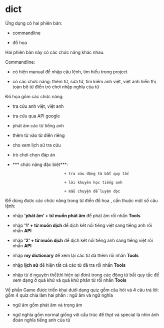 # dict
Ứng dụng có hai phiên bản:

 + commandline
   
 + đồ họa
 
Hai phiên bản này có các chức năng khác nhau.

Commandline:

 + có hiện manual để nhập câu lệnh, tìm hiểu trong project
 
 + có các chức năng:
                  thêm từ, 
                  sửa từ, 
                  tìm kiếm anh việt, việt anh
                  hiển thị toàn bộ từ điển
                  trò chơi nhập nghĩa của từ
                  
Đồ họa gồm các chức năng:
+ tra cứu anh việt, việt anh
+ tra cứu qua API google
+ phát âm các từ tiếng anh
+ thêm từ vào từ điển riêng
+ cho xem lịch sử tra cứu
+ trò chơi chọn đáp án
+ *** chức năng đặc biệt***:
  
                             + tra cứu động từ bất quy tắc
  
                             + lời khuyên học tiếng anh
  
                             + mẩu chuyện để luyện đọc
Để dùng được các chức năng trong từ điển đồ họa , cần thuộc một số câu lệnh:

+ nhập   **'phát âm' + từ muốn phát âm**     để phát âm rồi nhấn **Tools**

+ nhập    **'1' + từ muốn dịch**        để dịch kết nối tiếng việt sang tiếng anh rồi nhấn **API**

+ nhập    **'2' + từ muốn dịch**        để dịch kết nối tiếng anh sang tiếng việt rồi nhấn **API**

+ nhập    **my dictionary**             để xem lại các từ đã thêm rồi nhấn **Tools**

+ nhập    **lịch sử**                   để hiện tất cả các từ đã tra rồi nhấn **Tools**

+ nhập    từ ở  nguyên thể(thì hiện tại đơn) trong các động từ bất quy tắc để xem dạng ở quá khứ và quá khứ phân từ rồi nhấn **Tools**

Về phần Game được triển khai dưới dạng quiz gồm câu hỏi và 4 câu trả lời: gồm 4 quiz chia làm hai phần : ngữ âm và ngữ nghĩa

+ ngữ âm gồm phát âm và trọng âm

+ ngữ nghĩa gồm normal giống với cấu trúc đề thpt và special là nhìn ảnh đoán nghĩa tiếng anh của từ
